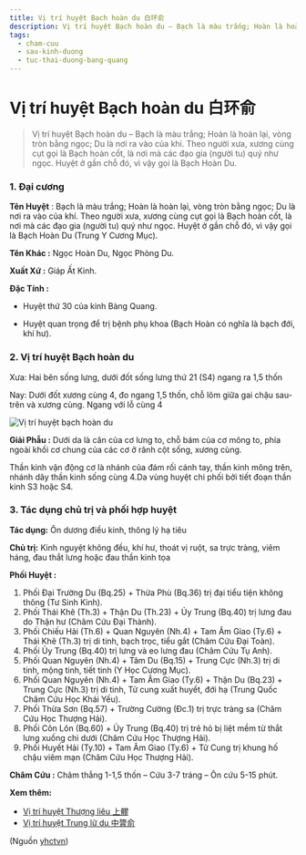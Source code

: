```yaml
---
title: Vị trí huyệt Bạch hoàn du 白环俞
description: Vị trí huyệt Bạch hoàn du – Bạch là màu trắng; Hoàn là hoàn lại, vòng tròn bằng ngọc; Du là nơi ra vào của khí. Theo người xưa, xương cùng cụt gọi là Bạch hoàn cốt, là nơi mà các đạo gia (người tu) quý như ngọc. Huyệt ở gần chỗ đó, vì vậy gọi là Bạch Hoàn Du.
tags:
  - cham-cuu
  - sau-kinh-duong
  - tuc-thai-duong-bang-quang
---
```


# Vị trí huyệt Bạch hoàn du 白环俞 

> Vị trí huyệt Bạch hoàn du – Bạch là màu trắng; Hoàn là hoàn lại, vòng tròn bằng ngọc; Du là nơi ra vào của khí. Theo người xưa, xương cùng cụt gọi là Bạch hoàn cốt, là nơi mà các đạo gia (người tu) quý như ngọc. Huyệt ở gần chỗ đó, vì vậy gọi là Bạch Hoàn Du.

### 1. Đại cương

**Tên Huyệt** : Bạch là màu trắng; Hoàn là hoàn lại, vòng tròn bằng ngọc; Du là nơi ra vào của khí. Theo người xưa, xương cùng cụt gọi là Bạch hoàn cốt, là nơi mà các đạo gia (người tu) quý như ngọc. Huyệt ở gần chỗ đó, vì vậy gọi là Bạch Hoàn Du (Trung Y Cương Mục).

**Tên Khác :** Ngọc Hoàn Du, Ngọc Phòng Du.

**Xuất Xứ :** Giáp Ất Kinh.

**Đặc Tính :**

+ Huyệt thứ 30 của kinh Bàng Quang.

+ Huyệt quan trọng để trị bệnh phụ khoa (Bạch Hoàn có nghĩa là bạch đới, khí hư).

### 2. Vị trí huyệt Bạch hoàn du

Xưa: Hai bên sống lưng, dưới đốt sống lưng thứ 21 (S4) ngang ra 1,5 thốn

Nay: Dưới đốt xương cùng 4, đo ngang 1,5 thốn, chỗ lõm giữa gai chậu sau-trên và xương cùng. Ngang với lỗ cùng 4

![Vị trí huyệt bạch hoàn du](/imgs/yhctvn/Vi-tri-huyet-bach-hoan-du-300x169.jpg)

**Giải Phẫu :** Dưới da là cân của cơ lưng to, chỗ bám của cơ mông to, phía ngoài khối cơ chung của các cơ ở rãnh cột sống, xương cùng.

Thần kinh vận động cơ là nhánh của đám rối cánh tay, thần kinh mông trên, nhánh dây thần kinh sống cùng 4.Da vùng huyệt chi phối bởi tiết đoạn thần kinh S3 hoặc S4.

### 3. Tác dụng chủ trị và phối hợp huyệt

**Tác dụng:** Ôn dương điều kinh, thông lý hạ tiêu

**Chủ trị:** Kinh nguyệt không đều, khí hư, thoát vị ruột, sa trực tràng, viêm háng, đau thắt lưng hoặc đau thần kinh tọa

**Phối Huyệt :**

1. Phối Đại Trường Du (Bq.25) + Thừa Phù (Bq.36) trị đại tiểu tiện không thông (Tư Sinh Kinh).
2. Phối Thái Khê (Th.3) + Thận Du (Th.23) + Ủy Trung (Bq.40) trị lưng đau do Thận hư (Châm Cứu Đại Thành).
3. Phối Chiếu Hải (Th.6) + Quan Nguyên (Nh.4) + Tam Âm Giao (Ty.6) + Thái Khê (Th.3) trị di tinh, bạch trọc, tiểu gắt (Châm Cứu Đại Toàn).
4. Phối Ủy Trung (Bq.40) trị lưng và eo lưng đau (Châm Cứu Tụ Anh).
5. Phối Quan Nguyên (Nh.4) + Tâm Du (Bq.15) + Trung Cực (Nh.3) trị di tinh, mộng tinh, tiết tinh (Y Học Cương Mục).
6. Phối Quan Nguyên (Nh.4) + Tam Âm Giao (Ty.6) + Thận Du (Bq.23) + Trung Cực (Nh.3) trị di tinh, Tử cung xuất huyết, đới hạ (Trung Quốc Châm Cứu Học Khái Yếu).
7. Phối Thừa Sơn (Bq.57) + Trường Cường (Đc.1) trị trực tràng sa (Châm Cứu Học Thượng Hải).
8. Phối Côn Lôn (Bq.60) + Ủy Trung (Bq.40) trị trẻ hỏ bị liệt mềm từ thắt lưng xuống chi dưới (Châm Cứu Học Thượng Hải).
9. Phối Huyết Hải (Ty.10) + Tam Âm Giao (Ty.6) + Tử Cung trị khung hố chậu viêm mạn (Châm Cứu Học Thượng Hải).

**Châm Cứu :** Châm thẳng 1-1,5 thốn – Cứu 3-7 tráng – Ôn cứu 5-15 phút.

**Xem thêm:**

* [Vị trí huyệt Thượng liêu 上髎](/yhctvn/vi-tri-huyet-thuong-lieu-%e4%b8%8a%e9%ab%8e)
* [Vị trí huyệt Trung lữ du 中膂俞](/yhctvn/vi-tri-huyet-trung-lu-du-%e4%b8%ad%e8%86%82%e4%bf%9e)

(Nguồn <a href="https://yhctvn.com/vi-tri-huyet-bach-hoan-du-白环俞/" target="_blank">yhctvn</a>)

